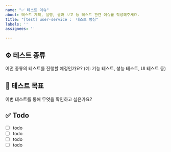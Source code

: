 ```yaml
---
name: "✅ 테스트 이슈"
about: 테스트 계획, 실행, 결과 보고 등 테스트 관련 이슈를 작성해주세요.
title: "[test] user-service :  테스트 명칭"
labels: ''
assignees: ''

---
```


## ⚙️ 테스트 종류
어떤 종류의 테스트를 진행할 예정인가요? (예: 기능 테스트, 성능 테스트, UI 테스트 등)

## 🎯 테스트 목표
이번 테스트를 통해 무엇을 확인하고 싶은가요?

## ✅ Todo
- [ ] todo
- [ ] todo
- [ ] todo
- [ ] todo
